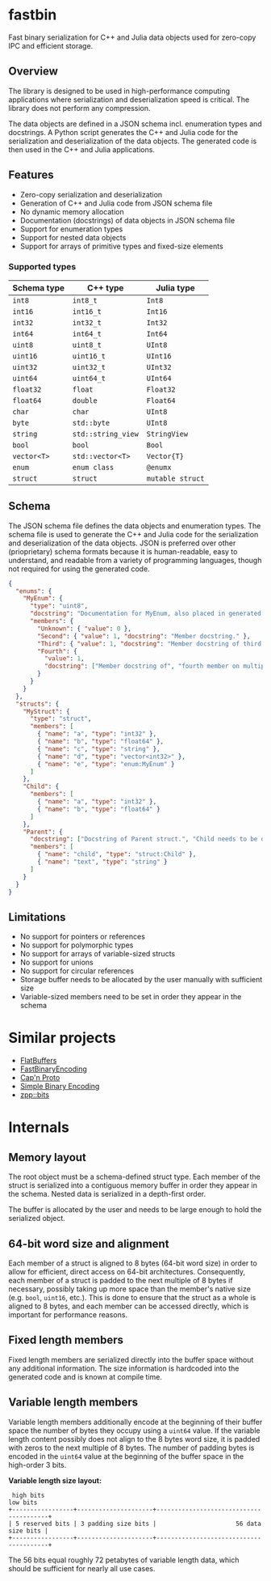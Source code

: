 # fastbin

Fast binary serialization for C++ and Julia data objects used for zero-copy IPC and efficient storage.

## Overview

The library is designed to be used in high-performance computing applications where serialization and deserialization speed is critical. The library does not perform any compression.

The data objects are defined in a JSON schema incl. enumeration types and docstrings.
A Python script generates the C++ and Julia code for the serialization and deserialization of the data objects. The generated code is then used in the C++ and Julia applications.

## Features

- Zero-copy serialization and deserialization
- Generation of C++ and Julia code from JSON schema file
- No dynamic memory allocation
- Documentation (docstrings) of data objects in JSON schema file
- Support for enumeration types
- Support for nested data objects
- Support for arrays of primitive types and fixed-size elements

### Supported types

| Schema type | C++ type           | Julia type       |
| ----------- | ------------------ | ---------------- |
| `int8`      | `int8_t`           | `Int8`           |
| `int16`     | `int16_t`          | `Int16`          |
| `int32`     | `int32_t`          | `Int32`          |
| `int64`     | `int64_t`          | `Int64`          |
| `uint8`     | `uint8_t`          | `UInt8`          |
| `uint16`    | `uint16_t`         | `UInt16`         |
| `uint32`    | `uint32_t`         | `UInt32`         |
| `uint64`    | `uint64_t`         | `UInt64`         |
| `float32`   | `float`            | `Float32`        |
| `float64`   | `double`           | `Float64`        |
| `char`      | `char`             | `UInt8`          |
| `byte`      | `std::byte`        | `UInt8`          |
| `string`    | `std::string_view` | `StringView`     |
| `bool`      | `bool`             | `Bool`           |
| `vector<T>` | `std::vector<T>`   | `Vector{T}`      |
| `enum`      | `enum class`       | `@enumx`         |
| `struct`    | `struct`           | `mutable struct` |

## Schema

The JSON schema file defines the data objects and enumeration types.
The schema file is used to generate the C++ and Julia code for the serialization and deserialization of the data objects.
JSON is preferred over other (prioprietary) schema formats because it is human-readable, easy to understand, and readable from a variety of programming languages, though not required for using the generated code.

```json
{
  "enums": {
    "MyEnum": {
      "type": "uint8",
      "docstring": "Documentation for MyEnum, also placed in generated code",
      "members": {
        "Unknown": { "value": 0 },
        "Second": { "value": 1, "docstring": "Member docstring." },
        "Third": { "value": 1, "docstring": "Member docstring of third member." },
        "Fourth": {
          "value": 1,
          "docstring": ["Member docstring of", "fourth member on multiple lines."]
        }
      }
    }
  },
  "structs": {
    "MyStruct": {
      "type": "struct",
      "members": [
        { "name": "a", "type": "int32" },
        { "name": "b", "type": "float64" },
        { "name": "c", "type": "string" },
        { "name": "d", "type": "vector<int32>" },
        { "name": "e", "type": "enum:MyEnum" }
      ]
    },
    "Child": {
      "members": [
        { "name": "a", "type": "int32" },
        { "name": "b", "type": "float64" }
      ]
    },
    "Parent": {
      "docstring": ["Docstring of Parent struct.", "Child needs to be defined before Parent in order to reference it."],
      "members": [
        { "name": "child", "type": "struct:Child" },
        { "name": "text", "type": "string" }
      ]
    }
  }
}
```

## Limitations

- No support for pointers or references
- No support for polymorphic types
- No support for arrays of variable-sized structs
- No support for unions
- No support for circular references
- Storage buffer needs to be allocated by the user manually with sufficient size
- Variable-sized members need to be set in order they appear in the schema

# Similar projects

- [FlatBuffers](https://google.github.io/flatbuffers/)
- [FastBinaryEncoding](https://github.com/chronoxor/FastBinaryEncoding)
- [Cap'n Proto](https://capnproto.org/)
- [Simple Binary Encoding](https://github.com/real-logic/simple-binary-encoding)
- [zpp::bits](https://github.com/eyalz800/zpp_bits)

# Internals

## Memory layout

The root object must be a schema-defined struct type.
Each member of the struct is serialized into a contiguous memory buffer in order they appear in the schema.
Nested data is serialized in a depth-first order.

The buffer is allocated by the user and needs to be large enough to hold the serialized object.

## 64-bit word size and alignment

Each member of a struct is aligned to 8 bytes (64-bit word size) in order to allow for efficient, direct access on 64-bit architectures.
Consequently, each member of a struct is padded to the next multiple of 8 bytes if necessary, possibly taking up more space than the member's native size (e.g. `bool`, `uint16`, etc.).
This is done to ensure that the struct as a whole is aligned to 8 bytes, and each member can be accessed directly, which is important for performance reasons.

## Fixed length members

Fixed length members are serialized directly into the buffer space without any additional information.
The size information is hardcoded into the generated code and is known at compile time.

## Variable length members

Variable length members additionally encode at the beginning of their buffer space the number of bytes they occupy using a `uint64` value.
If the variable length content possibly does not align to the 8 bytes word size, it is padded with zeros to the next multiple of 8 bytes.
The number of padding bytes is encoded in the `uint64` value at the beginning of the buffer space in the high-order 3 bits.

**Variable length size layout:**

     high bits                                                               low bits
    +-----------------+---------------------+----------------------------------------+
    | 5 reserved bits | 3 padding size bits |                      56 data size bits |
    +-----------------+---------------------+----------------------------------------+

The 56 bits equal roughly 72 petabytes of variable length data, which should be sufficient for nearly all use cases.
